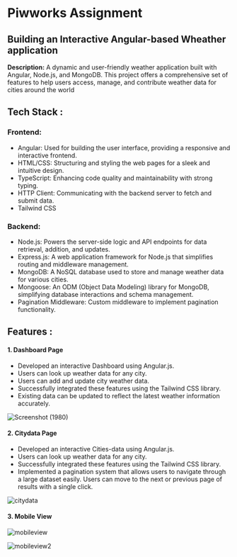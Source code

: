 

# Piwworks Assignment 


## Building an Interactive Angular-based Wheather application

**Description:** 
A dynamic and user-friendly weather application built with Angular, Node.js, and MongoDB. This project offers a comprehensive set of features to help users access, manage, and contribute weather data for cities around the world


## Tech Stack : 

### Frontend:
- Angular: Used for building the user interface, providing a responsive and interactive frontend.
- HTML/CSS: Structuring and styling the web pages for a sleek and intuitive design.
- TypeScript: Enhancing code quality and maintainability with strong typing.
- HTTP Client: Communicating with the backend server to fetch and submit data.
- Tailwind CSS

  
### Backend:

- Node.js: Powers the server-side logic and API endpoints for data retrieval, addition, and updates.
- Express.js: A web application framework for Node.js that simplifies routing and middleware management.
- MongoDB: A NoSQL database used to store and manage weather data for various cities.
- Mongoose: An ODM (Object Data Modeling) library for MongoDB, simplifying database interactions and schema management.
- Pagination Middleware: Custom middleware to implement pagination functionality.




## Features :

#### 1. Dashboard Page

- Developed an interactive Dashboard using Angular.js.
- Users can look up weather data for any city.
- Users can add and update city weather data.
- Successfully integrated these features using the Tailwind CSS library.
- Existing data can be updated to reflect the latest weather information accurately.
  

![Screenshot (1980)](https://github.com/gauravpardeshi1/Pieworks/assets/112778106/3ac54738-7d12-481f-a578-ae06da94166a)



#### 2. Citydata Page

- Developed an interactive Cities-data using Angular.js.
- Users can look up weather data for any city.
- Successfully integrated these features using the Tailwind CSS library.
- Implemented a pagination system that allows users to navigate through a large dataset easily. Users can move to the next or previous page of results with a single click.
  
![citydata](https://github.com/gauravpardeshi1/Pieworks/assets/112778106/f700045c-ab25-40c7-8406-404aea1b1ee4)


#### 3. Mobile View



![mobileview](https://github.com/gauravpardeshi1/Pieworks/assets/112778106/92d31401-d17b-484e-8cfb-e018e9610af4)


![mobileview2](https://github.com/gauravpardeshi1/Pieworks/assets/112778106/91bf8d3c-0e46-4ff1-992b-62a9c0e92e9b)



